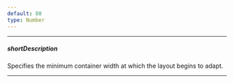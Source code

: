 ```yaml
---
default: 80
type: Number
---
```

---
##### shortDescription
Specifies the minimum container width at which the layout begins to adapt.

---
